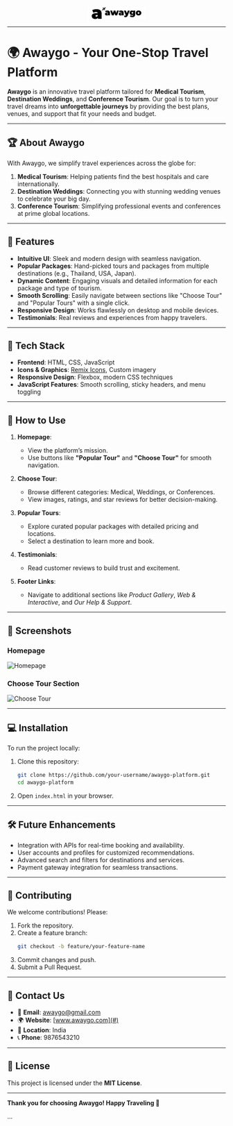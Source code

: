 <div align="center">
  <picture>
    <source media="(prefers-color-scheme: dark)" srcset="img/logo.png" width="133px">
    <img alt="Gradle Logo" src="img/logo(black).png" width="133px">
  </picture>
</div>

---

# 🌍 **Awaygo - Your One-Stop Travel Platform**  

**Awaygo** is an innovative travel platform tailored for **Medical Tourism**, **Destination Weddings**, and **Conference Tourism**. Our goal is to turn your travel dreams into **unforgettable journeys** by providing the best plans, venues, and support that fit your needs and budget.  

---

## 🏆 **About Awaygo**  

With Awaygo, we simplify travel experiences across the globe for:  
1. **Medical Tourism**: Helping patients find the best hospitals and care internationally.  
2. **Destination Weddings**: Connecting you with stunning wedding venues to celebrate your big day.  
3. **Conference Tourism**: Simplifying professional events and conferences at prime global locations.  

---

## 🎨 **Features**  

- **Intuitive UI**: Sleek and modern design with seamless navigation.  
- **Popular Packages**: Hand-picked tours and packages from multiple destinations (e.g., Thailand, USA, Japan).  
- **Dynamic Content**: Engaging visuals and detailed information for each package and type of tourism.  
- **Smooth Scrolling**: Easily navigate between sections like "Choose Tour" and "Popular Tours" with a single click.  
- **Responsive Design**: Works flawlessly on desktop and mobile devices.  
- **Testimonials**: Real reviews and experiences from happy travelers.  

---

## 🔧 **Tech Stack**  

- **Frontend**: HTML, CSS, JavaScript  
- **Icons & Graphics**: [Remix Icons](https://remixicon.com/), Custom imagery  
- **Responsive Design**: Flexbox, modern CSS techniques  
- **JavaScript Features**: Smooth scrolling, sticky headers, and menu toggling  

---

## 🚀 **How to Use**  

1. **Homepage**:  
   - View the platform’s mission.  
   - Use buttons like **"Popular Tour"** and **"Choose Tour"** for smooth navigation.  

2. **Choose Tour**:  
   - Browse different categories: Medical, Weddings, or Conferences.  
   - View images, ratings, and star reviews for better decision-making.  

3. **Popular Tours**:  
   - Explore curated popular packages with detailed pricing and locations.  
   - Select a destination to learn more and book.  

4. **Testimonials**:  
   - Read customer reviews to build trust and excitement.  

5. **Footer Links**:  
   - Navigate to additional sections like *Product Gallery*, *Web & Interactive*, and *Our Help & Support*.  

---

## 📸 **Screenshots**  

### **Homepage**  
![Homepage](<attach image link>)  

### **Choose Tour Section**  
![Choose Tour](<attach image link>)  

---

## 💻 **Installation**  

To run the project locally:  
1. Clone this repository:  
   ```bash
   git clone https://github.com/your-username/awaygo-platform.git
   cd awaygo-platform
   ```  
2. Open `index.html` in your browser.  

---

## 🛠️ **Future Enhancements**  

- Integration with APIs for real-time booking and availability.  
- User accounts and profiles for customized recommendations.  
- Advanced search and filters for destinations and services.  
- Payment gateway integration for seamless transactions.  

---

## 🤝 **Contributing**  

We welcome contributions! Please:  
1. Fork the repository.  
2. Create a feature branch:  
   ```bash
   git checkout -b feature/your-feature-name
   ```  
3. Commit changes and push.  
4. Submit a Pull Request.  

---

## 📧 **Contact Us**  

- 📩 **Email**: awaygo@gmail.com  
- 🌍 **Website**: [www.awaygo.com](#)  
- 📍 **Location**: India  
- 📞 **Phone**: 9876543210  

---

## 📜 **License**  

This project is licensed under the **MIT License**.  

---

**Thank you for choosing Awaygo! Happy Traveling 🌟**  








...
